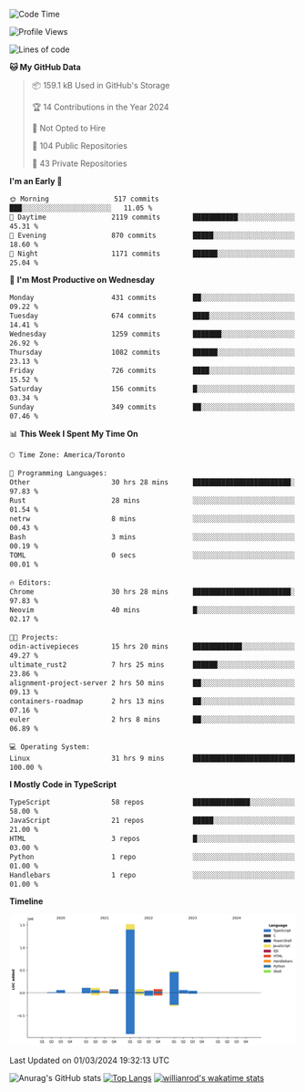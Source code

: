 <!--START_SECTION:waka-->
![Code Time](http://img.shields.io/badge/Code%20Time-1%2C268%20hrs%2053%20mins-blue)

![Profile Views](http://img.shields.io/badge/Profile%20Views-1-blue)

![Lines of code](https://img.shields.io/badge/From%20Hello%20World%20I%27ve%20Written-2.7%20million%20lines%20of%20code-blue)

**🐱 My GitHub Data** 

> 📦 159.1 kB Used in GitHub's Storage 
 > 
> 🏆 14 Contributions in the Year 2024
 > 
> 🚫 Not Opted to Hire
 > 
> 📜 104 Public Repositories 
 > 
> 🔑 43 Private Repositories 
 > 
**I'm an Early 🐤** 

```text
🌞 Morning                517 commits         ███░░░░░░░░░░░░░░░░░░░░░░   11.05 % 
🌆 Daytime                2119 commits        ███████████░░░░░░░░░░░░░░   45.31 % 
🌃 Evening                870 commits         █████░░░░░░░░░░░░░░░░░░░░   18.60 % 
🌙 Night                  1171 commits        ██████░░░░░░░░░░░░░░░░░░░   25.04 % 
```
📅 **I'm Most Productive on Wednesday** 

```text
Monday                   431 commits         ██░░░░░░░░░░░░░░░░░░░░░░░   09.22 % 
Tuesday                  674 commits         ████░░░░░░░░░░░░░░░░░░░░░   14.41 % 
Wednesday                1259 commits        ███████░░░░░░░░░░░░░░░░░░   26.92 % 
Thursday                 1082 commits        ██████░░░░░░░░░░░░░░░░░░░   23.13 % 
Friday                   726 commits         ████░░░░░░░░░░░░░░░░░░░░░   15.52 % 
Saturday                 156 commits         █░░░░░░░░░░░░░░░░░░░░░░░░   03.34 % 
Sunday                   349 commits         ██░░░░░░░░░░░░░░░░░░░░░░░   07.46 % 
```


📊 **This Week I Spent My Time On** 

```text
🕑︎ Time Zone: America/Toronto

💬 Programming Languages: 
Other                    30 hrs 28 mins      ████████████████████████░   97.83 % 
Rust                     28 mins             ░░░░░░░░░░░░░░░░░░░░░░░░░   01.54 % 
netrw                    8 mins              ░░░░░░░░░░░░░░░░░░░░░░░░░   00.43 % 
Bash                     3 mins              ░░░░░░░░░░░░░░░░░░░░░░░░░   00.19 % 
TOML                     0 secs              ░░░░░░░░░░░░░░░░░░░░░░░░░   00.01 % 

🔥 Editors: 
Chrome                   30 hrs 28 mins      ████████████████████████░   97.83 % 
Neovim                   40 mins             █░░░░░░░░░░░░░░░░░░░░░░░░   02.17 % 

🐱‍💻 Projects: 
odin-activepieces        15 hrs 20 mins      ████████████░░░░░░░░░░░░░   49.27 % 
ultimate_rust2           7 hrs 25 mins       ██████░░░░░░░░░░░░░░░░░░░   23.86 % 
alignment-project-server 2 hrs 50 mins       ██░░░░░░░░░░░░░░░░░░░░░░░   09.13 % 
containers-roadmap       2 hrs 13 mins       ██░░░░░░░░░░░░░░░░░░░░░░░   07.16 % 
euler                    2 hrs 8 mins        ██░░░░░░░░░░░░░░░░░░░░░░░   06.89 % 

💻 Operating System: 
Linux                    31 hrs 9 mins       █████████████████████████   100.00 % 
```

**I Mostly Code in TypeScript** 

```text
TypeScript               58 repos            ██████████████░░░░░░░░░░░   58.00 % 
JavaScript               21 repos            █████░░░░░░░░░░░░░░░░░░░░   21.00 % 
HTML                     3 repos             █░░░░░░░░░░░░░░░░░░░░░░░░   03.00 % 
Python                   1 repo              ░░░░░░░░░░░░░░░░░░░░░░░░░   01.00 % 
Handlebars               1 repo              ░░░░░░░░░░░░░░░░░░░░░░░░░   01.00 % 
```



**Timeline**

![Lines of Code chart](https://raw.githubusercontent.com/wise-introvert/wise-introvert/master/assets/bar_graph.png)


 Last Updated on 01/03/2024 19:32:13 UTC
<!--END_SECTION:waka-->

![Anurag's GitHub stats](https://github-readme-stats.vercel.app/api?username=wise-introvert&count_private=true&show_icons=true)
[![Top Langs](https://github-readme-stats.vercel.app/api/top-langs/?username=wise-introvert&langs_count=10)](https://github.com/anuraghazra/github-readme-stats)
[![willianrod's wakatime stats](https://github-readme-stats.vercel.app/api/wakatime?username=wiseintrovert)](https://github.com/anuraghazra/github-readme-stats)
